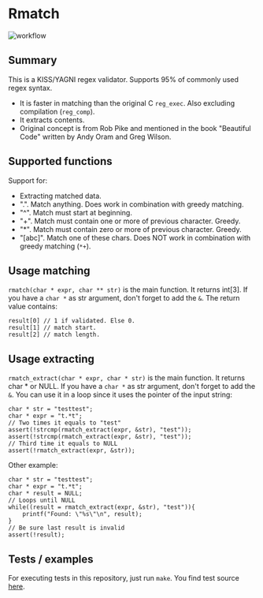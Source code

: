 # Rmatch
![workflow](https://github.com/GerbenAaltink/mrex/actions/workflows/make-mrex-single-platform.yml/badge.svg)

## Summary
This is a KISS/YAGNI regex validator. 
Supports 95% of commonly used regex syntax.
 - It is faster in matching than the original C `reg_exec`. Also excluding compilation (`reg_comp`).
 - It extracts contents.
 - Original concept is from Rob Pike and mentioned in the book "Beautiful Code" written by Andy Oram and Greg Wilson.

## Supported functions
Support for:
 - Extracting matched data.
 - ".". Match anything. Does work in combination with greedy matching.
 - "^". Match must start at beginning.
 - "+". Match must contain one or more of previous character. Greedy.
 - "*". Match must contain zero or more of previous character. Greedy.
 - "[abc]". Match one of these chars. Does NOT work in combination with greedy matching (`*+`).

## Usage matching
`rmatch(char * expr, char ** str)` is the main function. It returns int[3].
If you have a `char *` as str argument, don't forget to add the `&`.
The return value contains:
```
result[0] // 1 if validated. Else 0.
result[1] // match start.
result[2] // match length.
```

## Usage extracting
`rmatch_extract(char * expr, char * str)` is the main function. It returns char * or NULL.
If you have a `char *` as str argument, don't forget to add the `&`.
You can use it in a loop since it uses the pointer of the input string:
```
char * str = "testtest";
char * expr = "t.*t";
// Two times it equals to "test"
assert(!strcmp(rmatch_extract(expr, &str), "test"));
assert(!strcmp(rmatch_extract(expr, &str), "test"));
// Third time it equals to NULL
assert(!rmatch_extract(expr, &str));
```
Other example:
```
char * str = "testtest";
char * expr = "t.*t";
char * result = NULL;
// Loops until NULL
while((result = rmatch_extract(expr, &str), "test")){
    printf("Found: \"%s\"\n", result);
}
// Be sure last result is invalid
assert(!result);
```

## Tests / examples
For executing tests in this repository, just run `make`.
You find test source [here](rmatch.c#tests).